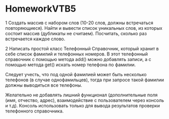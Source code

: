 # HomeworkVTB5
1 Создать массив с набором слов (10-20 слов, должны встречаться повторяющиеся). Найти и
вывести список уникальных слов, из которых состоит массив (дубликаты не считаем).
Посчитать, сколько раз встречается каждое слово.

2 Написать простой класс Телефонный Справочник, который хранит в себе список фамилий и
телефонных номеров.
В этот телефонный справочник с помощью метода add() можно
добавлять записи, а с помощью метода get() искать номер телефона по фамилии.

Следует учесть, что под одной фамилией может быть несколько телефонов (в случае однофамильцев), тогда при запросе такой фамилии должны выводиться все телефоны. 

Желательно не добавлять лишний функционал (дополнительные поля (имя, отчество, адрес), взаимодействие с пользователем через консоль и т.д). 
Консоль использовать только для вывода результатов проверки телефонного справочника.
